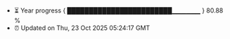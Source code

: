 - ⏳ Year progress { ████████████████████████▁▁▁▁▁▁ } 80.88 %
- ⏰ Updated on Thu, 23 Oct 2025 05:24:17 GMT


